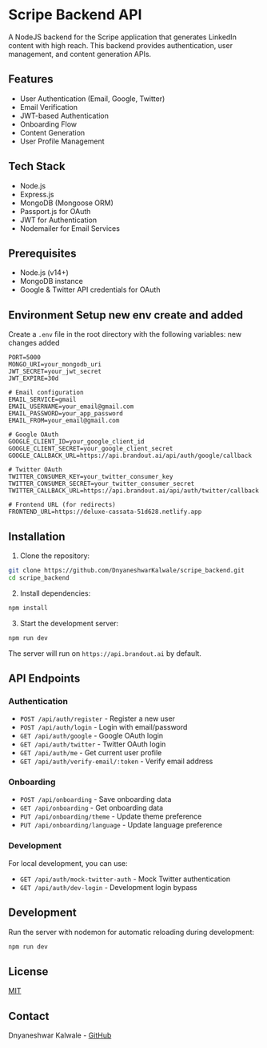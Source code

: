 # Scripe Backend API

A NodeJS backend for the Scripe application that generates LinkedIn content with high reach. This backend provides authentication, user management, and content generation APIs.

## Features

- User Authentication (Email, Google, Twitter)
- Email Verification
- JWT-based Authentication
- Onboarding Flow
- Content Generation
- User Profile Management

## Tech Stack

- Node.js
- Express.js
- MongoDB (Mongoose ORM)
- Passport.js for OAuth
- JWT for Authentication
- Nodemailer for Email Services

## Prerequisites

- Node.js (v14+)
- MongoDB instance
- Google & Twitter API credentials for OAuth

## Environment Setup  new env create and added 

Create a `.env` file in the root directory with the following variables:
new changes added

```
PORT=5000
MONGO_URI=your_mongodb_uri
JWT_SECRET=your_jwt_secret
JWT_EXPIRE=30d

# Email configuration
EMAIL_SERVICE=gmail
EMAIL_USERNAME=your_email@gmail.com
EMAIL_PASSWORD=your_app_password
EMAIL_FROM=your_email@gmail.com

# Google OAuth
GOOGLE_CLIENT_ID=your_google_client_id
GOOGLE_CLIENT_SECRET=your_google_client_secret
GOOGLE_CALLBACK_URL=https://api.brandout.ai/api/auth/google/callback

# Twitter OAuth
TWITTER_CONSUMER_KEY=your_twitter_consumer_key
TWITTER_CONSUMER_SECRET=your_twitter_consumer_secret
TWITTER_CALLBACK_URL=https://api.brandout.ai/api/auth/twitter/callback

# Frontend URL (for redirects)
FRONTEND_URL=https://deluxe-cassata-51d628.netlify.app
```

## Installation

1. Clone the repository:
```bash
git clone https://github.com/DnyaneshwarKalwale/scripe_backend.git
cd scripe_backend
```

2. Install dependencies:
```bash
npm install
```

3. Start the development server:
```bash
npm run dev
```

The server will run on `https://api.brandout.ai` by default.

## API Endpoints

### Authentication

- `POST /api/auth/register` - Register a new user
- `POST /api/auth/login` - Login with email/password
- `GET /api/auth/google` - Google OAuth login
- `GET /api/auth/twitter` - Twitter OAuth login
- `GET /api/auth/me` - Get current user profile
- `GET /api/auth/verify-email/:token` - Verify email address

### Onboarding

- `POST /api/onboarding` - Save onboarding data
- `GET /api/onboarding` - Get onboarding data
- `PUT /api/onboarding/theme` - Update theme preference
- `PUT /api/onboarding/language` - Update language preference

### Development

For local development, you can use:

- `GET /api/auth/mock-twitter-auth` - Mock Twitter authentication
- `GET /api/auth/dev-login` - Development login bypass

## Development

Run the server with nodemon for automatic reloading during development:

```bash
npm run dev
```

## License

[MIT](LICENSE)

## Contact

Dnyaneshwar Kalwale - [GitHub](https://github.com/DnyaneshwarKalwale) 